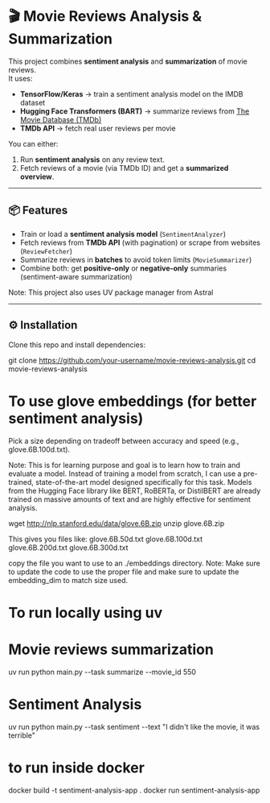 
# 🎬 Movie Reviews Analysis & Summarization

This project combines **sentiment analysis** and **summarization** of movie reviews.  
It uses:

- **TensorFlow/Keras** → train a sentiment analysis model on the IMDB dataset  
- **Hugging Face Transformers (BART)** → summarize reviews from [The Movie Database (TMDb)](https://www.themoviedb.org/)  
- **TMDb API** → fetch real user reviews per movie  

You can either:
1. Run **sentiment analysis** on any review text.  
2. Fetch reviews of a movie (via TMDb ID) and get a **summarized overview**.  

---

## 📦 Features
- Train or load a **sentiment analysis model** (`SentimentAnalyzer`)  
- Fetch reviews from **TMDb API** (with pagination) or scrape from websites (`ReviewFetcher`)  
- Summarize reviews in **batches** to avoid token limits (`MovieSummarizer`)  
- Combine both: get **positive-only** or **negative-only** summaries (sentiment-aware summarization)  

Note: This project also uses UV package manager from Astral

---

## ⚙️ Installation

Clone this repo and install dependencies:


git clone https://github.com/your-username/movie-reviews-analysis.git
cd movie-reviews-analysis


# To use glove embeddings (for better sentiment analysis)
Pick a size depending on tradeoff between accuracy and speed (e.g., glove.6B.100d.txt).

Note: This is for learning purpose and goal is to learn how to train and evaluate a model. Instead of training a model from scratch, 
I can use a pre-trained, state-of-the-art model designed specifically for this task. Models from the Hugging Face library like BERT, RoBERTa,
or DistilBERT are already trained on massive amounts of text and are highly effective for sentiment analysis.

wget http://nlp.stanford.edu/data/glove.6B.zip
unzip glove.6B.zip

This gives you files like:
glove.6B.50d.txt
glove.6B.100d.txt
glove.6B.200d.txt
glove.6B.300d.txt

copy the file you want to use to an ./embeddings directory. 
Note: Make sure to update the code to use the proper file and make sure to update the embedding_dim to match size used.


#  To run locally using uv

# Movie reviews summarization
uv run python main.py --task summarize --movie_id 550

# Sentiment Analysis
uv run python main.py --task sentiment --text "I didn't like the movie, it was terrible"

# to run inside docker
docker build -t sentiment-analysis-app .
docker run sentiment-analysis-app



